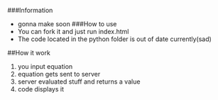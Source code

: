 ###Information
 - gonna make soon
###How to use
 - You can fork it and just run index.html
 - The code located in the python folder is out of date currently(sad)

##How it work
 1. you input equation
 2. equation gets sent to server
 3. server evaluated stuff and returns a value
 4. code displays it
